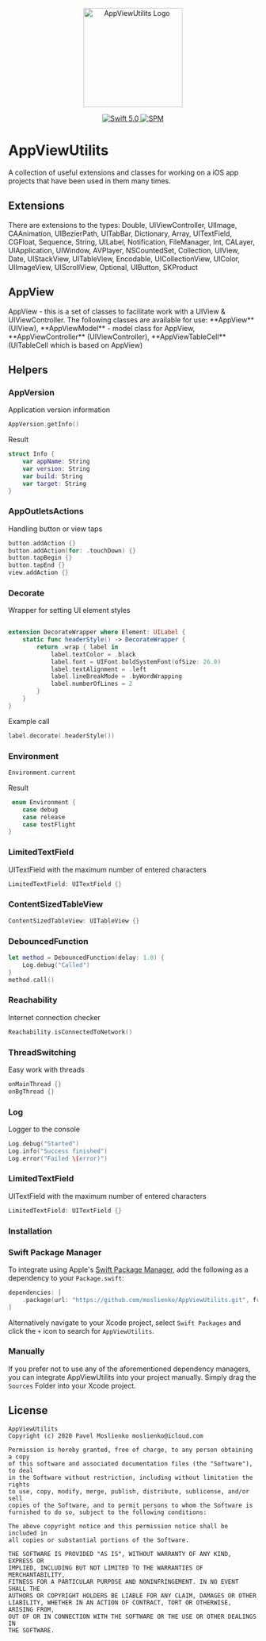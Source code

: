<p align="center">
   <img width="200" src="https://raw.githubusercontent.com/SvenTiigi/SwiftKit/gh-pages/readMeAssets/SwiftKitLogo.png" alt="AppViewUtilits Logo">
</p>
<p align="center">
   <a href="https://developer.apple.com/swift/">
      <img src="https://img.shields.io/badge/Swift-5.0-orange.svg?style=flat" alt="Swift 5.0">
   </a>
   <a href="https://github.com/apple/swift-package-manager">
      <img src="https://img.shields.io/badge/Swift%20Package%20Manager-compatible-brightgreen.svg" alt="SPM">
   </a>
</p>

# AppViewUtilits

<p align="left">
A collection of useful extensions and classes for working on a iOS app projects that have been used in them many times.
</p>

## Extensions
<p align="left">
There are extensions to the types: Double, UIViewController, UIImage, CAAnimation, UIBezierPath, UITabBar, Dictionary, Array, UITextField, CGFloat, Sequence, String, UILabel, Notification, FileManager, Int, CALayer, UIApplication, UIWindow, AVPlayer, NSCountedSet, Collection, UIView, Date, UIStackView, UITableView, Encodable, UICollectionView, UIColor, UIImageView, UIScrollView, Optional, UIButton, SKProduct
</p>

## AppView
<p align="left">
AppView - this is a set of classes to facilitate work with a UIView & UIViewController. The following classes are available for use: **AppView** (UIView), **AppViewModel** - model class for AppView, **AppViewController** (UIViewController), **AppViewTableCell** (UITableCell which is based on AppView)
</p>

## Helpers

### AppVersion
Application version information

```swift
AppVersion.getInfo()
```

Result

```swift
struct Info {
    var appName: String
    var version: String
    var build: String
    var target: String
}
```

### AppOutletsActions
Handling button or view taps

```swift
button.addAction {}
button.addAction(for: .touchDown) {}
button.tapBegin {}
button.tapEnd {}
view.addAction {}
```

### Decorate

Wrapper for setting UI element styles

```swift
 
extension DecorateWrapper where Element: UILabel {
    static func headerStyle() -> DecorateWrapper {
        return .wrap { label in
            label.textColor = .black
            label.font = UIFont.boldSystemFont(ofSize: 26.0)
            label.textAlignment = .left
            label.lineBreakMode = .byWordWrapping
            label.numberOfLines = 2
        }
    }
}
```
Example call

```swift
label.decorate(.headerStyle())
```

### Environment

```swift
Environment.current
```

Result

```swift
 enum Environment {
    case debug
    case release
    case testFlight
}
```

### LimitedTextField
UITextField with the maximum number of entered characters
```swift
LimitedTextField: UITextField {}
```

### ContentSizedTableView
```swift
ContentSizedTableView: UITableView {}
```

### DebouncedFunction
```swift
let method = DebouncedFunction(delay: 1.0) {
    Log.debug("Called")
}
method.call()
```

### Reachability
Internet connection checker
```swift
Reachability.isConnectedToNetwork()
```

### ThreadSwitching
Easy work with threads
```swift
onMainThread {}
onBgThread {}
```

### Log
Logger to the console
```swift
Log.debug("Started")
Log.info("Success finished")
Log.error("Failed \(error)")
```

### LimitedTextField
UITextField with the maximum number of entered characters
```swift
LimitedTextField: UITextField {}
```

### Installation

### Swift Package Manager

To integrate using Apple's [Swift Package Manager](https://swift.org/package-manager/), add the following as a dependency to your `Package.swift`:

```swift
dependencies: [
    .package(url: "https://github.com/moslienko/AppViewUtilits.git", from: "1.2.3")
]
```

Alternatively navigate to your Xcode project, select `Swift Packages` and click the `+` icon to search for `AppViewUtilits`.

### Manually

If you prefer not to use any of the aforementioned dependency managers, you can integrate AppViewUtilits into your project manually. Simply drag the `Sources` Folder into your Xcode project.

## License

```
AppViewUtilits
Copyright (c) 2020 Pavel Moslienko moslienko@icloud.com

Permission is hereby granted, free of charge, to any person obtaining a copy
of this software and associated documentation files (the "Software"), to deal
in the Software without restriction, including without limitation the rights
to use, copy, modify, merge, publish, distribute, sublicense, and/or sell
copies of the Software, and to permit persons to whom the Software is
furnished to do so, subject to the following conditions:

The above copyright notice and this permission notice shall be included in
all copies or substantial portions of the Software.

THE SOFTWARE IS PROVIDED "AS IS", WITHOUT WARRANTY OF ANY KIND, EXPRESS OR
IMPLIED, INCLUDING BUT NOT LIMITED TO THE WARRANTIES OF MERCHANTABILITY,
FITNESS FOR A PARTICULAR PURPOSE AND NONINFRINGEMENT. IN NO EVENT SHALL THE
AUTHORS OR COPYRIGHT HOLDERS BE LIABLE FOR ANY CLAIM, DAMAGES OR OTHER
LIABILITY, WHETHER IN AN ACTION OF CONTRACT, TORT OR OTHERWISE, ARISING FROM,
OUT OF OR IN CONNECTION WITH THE SOFTWARE OR THE USE OR OTHER DEALINGS IN
THE SOFTWARE.
```

